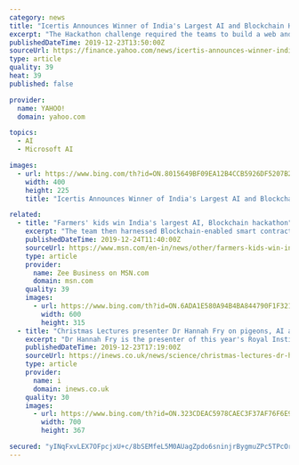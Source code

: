 ```yaml
---
category: news
title: "Icertis Announces Winner of India's Largest AI and Blockchain Hackathon"
excerpt: "The Hackathon challenge required the teams to build a web and mobile interface, develop and train their AI/ML algorithms and utilize appropriate cloud services including the Microsoft Azure Blockchain as a Service. \"I would like to thank all the 10,000 participants in the Hackathon,\" said Monish Darda, CTO & Co-Founder, Icertis. \"We were amazed ..."
publishedDateTime: 2019-12-23T13:50:00Z
sourceUrl: https://finance.yahoo.com/news/icertis-announces-winner-indias-largest-140300594.html
type: article
quality: 39
heat: 39
published: false

provider:
  name: YAHOO!
  domain: yahoo.com

topics:
  - AI
  - Microsoft AI

images:
  - url: https://www.bing.com/th?id=ON.8015649BF09EA12B4CCB5926DF5207B2
    width: 400
    height: 225
    title: "Icertis Announces Winner of India's Largest AI and Blockchain Hackathon"

related:
  - title: "Farmers' kids win India's largest AI, Blockchain hackathon"
    excerpt: "The team then harnessed Blockchain-enabled smart contracts for instant and automated claim settlements to those adversely affected by crop failures and natural disasters, the company said in a statement on Tuesday."
    publishedDateTime: 2019-12-24T11:40:00Z
    sourceUrl: https://www.msn.com/en-in/news/other/farmers-kids-win-indias-largest-ai-blockchain-hackathon/ar-BBYiN72
    type: article
    provider:
      name: Zee Business on MSN.com
      domain: msn.com
    quality: 39
    images:
      - url: https://www.bing.com/th?id=ON.6ADA1E580A94B4BA844790F1F3210A7A
        width: 600
        height: 315
  - title: "Christmas Lectures presenter Dr Hannah Fry on pigeons, AI and the awesome power of maths"
    excerpt: "Dr Hannah Fry is the presenter of this year's Royal Institution Christmas Lectures series ‘Secret & Lies - The Hidden Power of Maths’ (Photo: Paul Wilkinson) Driverless cars, robot butlers and reusable rockets – if the big inventions of the past decade and the artificial intelligence developed to create them have taught us anything ..."
    publishedDateTime: 2019-12-23T17:19:00Z
    sourceUrl: https://inews.co.uk/news/science/christmas-lectures-dr-hannah-fry-pigeons-ai-maths-1348852
    type: article
    provider:
      name: i
      domain: inews.co.uk
    quality: 30
    images:
      - url: https://www.bing.com/th?id=ON.323CDEAC5978CAEC3F37AF76F6E92CDD
        width: 700
        height: 367

secured: "yINqFxvLEX7OFpcjxU+c/8bSEMfeL5M0AUagZpdo6sninjrBygmuZPc5TPcOrTAj1CX1pK0W+KI77OL55PNIhTNe3fEb8acLFlQ6G3nHvxBIHBqGZq86uxl7x/Dev9Jysr6bZOtOB0i7oj0ujL5K3I86R652/OFTmNOLBZwkUvwAGqMdt9kLUzrxGshEnG6ZpgKbka1R3zBQNMLyIHLRFvesSBG3apqfU+sW32kCi5NBQaJJHxf0eJ9NrffsV97f5/sg8wfAHV2rYkFuJSNO6w==;CdF8xByv36PXD7ppFC5eCA=="
---
```


